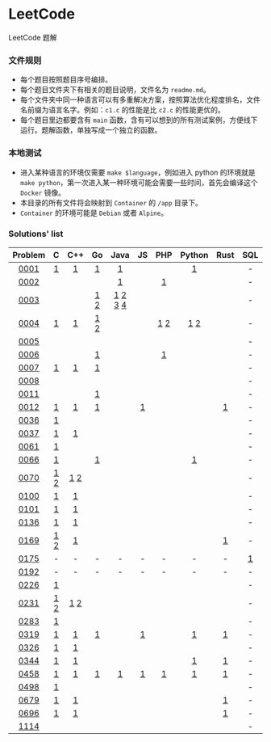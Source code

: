 # LeetCode

LeetCode 题解

### 文件规则

- 每个题目按照题目序号编排。
- 每个题目文件夹下有相关的题目说明，文件名为 `readme.md`。
- 每个文件夹中同一种语言可以有多重解决方案，按照算法优化程度排名，文件名前缀为语言名字。例如：`c1.c` 的性能是比 `c2.c` 的性能更优的。
- 每个题目里边都要含有 `main` 函数，含有可以想到的所有测试案例，方便线下运行。题解函数，单独写成一个独立的函数。

### 本地测试

- 进入某种语言的环境仅需要 `make $language`，例如进入 python 的环境就是 `make python`，第一次进入某一种环境可能会需要一些时间，首先会编译这个 `Docker` 镜像。
- 本目录的所有文件将会映射到 `Container` 的 `/app` 目录下。
- `Container` 的环境可能是 `Debian` 或者 `Alpine`。

### Solutions' list
|Problem|C|C++|Go|Java|JS|PHP|Python|Rust|SQL|Bash|
|:---:|:---:|:---:|:---:|:---:|:---:|:---:|:---:|:---:|:---:|:---:|
|[0001](https://leetcode.com/problems/two-sum)|[1](https://github.com/6leetcode/6leetcode/blob/master/Algorithm/0001.%20Two%20Sum/c1.c)|[1](https://github.com/6leetcode/6leetcode/blob/master/Algorithm/0001.%20Two%20Sum/cpp1.cc)|[1](https://github.com/6leetcode/6leetcode/blob/master/Algorithm/0001.%20Two%20Sum/go1.go)|[1](https://github.com/6leetcode/6leetcode/blob/master/Algorithm/0001.%20Two%20Sum/java1.java)|||[1](https://github.com/6leetcode/6leetcode/blob/master/Algorithm/0001.%20Two%20Sum/python1.py)||-|-|
|[0002](https://leetcode.com/problems/add-two-numbers)||||[1](https://github.com/6leetcode/6leetcode/blob/master/Algorithm/0002.%20Add%20Two%20Numbers/java1.java)||[1](https://github.com/6leetcode/6leetcode/blob/master/Algorithm/0002.%20Add%20Two%20Numbers/php1.php)|||-|-|
|[0003](https://leetcode.com/problems/longest-substring-without-repeating-characters)|||[1](https://github.com/6leetcode/6leetcode/blob/master/Algorithm/0003.%20Longest%20Substring%20Without%20Repeating%20Characters/go1.go) [2](https://github.com/6leetcode/6leetcode/blob/master/Algorithm/0003.%20Longest%20Substring%20Without%20Repeating%20Characters/go2.go)|[1](https://github.com/6leetcode/6leetcode/blob/master/Algorithm/0003.%20Longest%20Substring%20Without%20Repeating%20Characters/java1.java) [2](https://github.com/6leetcode/6leetcode/blob/master/Algorithm/0003.%20Longest%20Substring%20Without%20Repeating%20Characters/java2.java) [3](https://github.com/6leetcode/6leetcode/blob/master/Algorithm/0003.%20Longest%20Substring%20Without%20Repeating%20Characters/java3.java) [4](https://github.com/6leetcode/6leetcode/blob/master/Algorithm/0003.%20Longest%20Substring%20Without%20Repeating%20Characters/java4.java)|||||-|-|
|[0004](https://leetcode.com/problems/median-of-two-sorted-arrays)|[1](https://github.com/6leetcode/6leetcode/blob/master/Algorithm/0004.%20Median%20of%20Two%20Sorted%20Arrays/c1.c)|[1](https://github.com/6leetcode/6leetcode/blob/master/Algorithm/0004.%20Median%20of%20Two%20Sorted%20Arrays/cpp1.cc)|[1](https://github.com/6leetcode/6leetcode/blob/master/Algorithm/0004.%20Median%20of%20Two%20Sorted%20Arrays/go1.go) [2](https://github.com/6leetcode/6leetcode/blob/master/Algorithm/0004.%20Median%20of%20Two%20Sorted%20Arrays/go2.go)|||[1](https://github.com/6leetcode/6leetcode/blob/master/Algorithm/0004.%20Median%20of%20Two%20Sorted%20Arrays/php1.php) [2](https://github.com/6leetcode/6leetcode/blob/master/Algorithm/0004.%20Median%20of%20Two%20Sorted%20Arrays/php2.php)|[1](https://github.com/6leetcode/6leetcode/blob/master/Algorithm/0004.%20Median%20of%20Two%20Sorted%20Arrays/python1.py) [2](https://github.com/6leetcode/6leetcode/blob/master/Algorithm/0004.%20Median%20of%20Two%20Sorted%20Arrays/python2.py)||-|-|
|[0005](https://leetcode.com/problems/longest-palindromic-substring)|||||||||-|-|
|[0006](https://leetcode.com/problems/zigzag-conversion)|||[1](https://github.com/6leetcode/6leetcode/blob/master/Algorithm/0006.%20ZigZag%20Conversion/go1.go)|||[1](https://github.com/6leetcode/6leetcode/blob/master/Algorithm/0006.%20ZigZag%20Conversion/php1.php)|||-|-|
|[0007](https://leetcode.com/problems/reverse-integer)|[1](https://github.com/6leetcode/6leetcode/blob/master/Algorithm/0007.%20Reverse%20Integer/c1.c)|[1](https://github.com/6leetcode/6leetcode/blob/master/Algorithm/0007.%20Reverse%20Integer/cpp1.cc)|[1](https://github.com/6leetcode/6leetcode/blob/master/Algorithm/0007.%20Reverse%20Integer/go1.go)||||||-|-|
|[0008](https://leetcode.com/problems/string-to-integer-atoi)|||||||||-|-|
|[0011](https://leetcode.com/problems/container-with-most-water)|||[1](https://github.com/6leetcode/6leetcode/blob/master/Algorithm/0011.%20Container%20With%20Most%20Water/go1.go)||||||-|-|
|[0012](https://leetcode.com/problems/integer-to-roman)|[1](https://github.com/6leetcode/6leetcode/blob/master/Algorithm/0012.%20Integer%20to%20Roman/c1.c)|[1](https://github.com/6leetcode/6leetcode/blob/master/Algorithm/0012.%20Integer%20to%20Roman/cpp1.cc)|[1](https://github.com/6leetcode/6leetcode/blob/master/Algorithm/0012.%20Integer%20to%20Roman/go1.go)||[1](https://github.com/6leetcode/6leetcode/blob/master/Algorithm/0012.%20Integer%20to%20Roman/js1.js)|||[1](https://github.com/6leetcode/6leetcode/blob/master/Algorithm/0012.%20Integer%20to%20Roman/rust1.rs)|-|-|
|[0036](https://leetcode.com/problems/valid-sudoku)|[1](https://github.com/6leetcode/6leetcode/blob/master/Algorithm/0036.%20Valid%20Sudoku/c1.c)||||||||-|-|
|[0037](https://leetcode.com/problems/sudoku-solver)|[1](https://github.com/6leetcode/6leetcode/blob/master/Algorithm/0037.%20Sudoku%20Solver/c1.c)|[1](https://github.com/6leetcode/6leetcode/blob/master/Algorithm/0037.%20Sudoku%20Solver/cpp1.cc)|||||||-|-|
|[0061](https://leetcode.com/problems/rotate-list)|[1](https://github.com/6leetcode/6leetcode/blob/master/Algorithm/0061.%20Rotate%20List/c1.c)||||||||-|-|
|[0066](https://leetcode.com/problems/plus-one)|[1](https://github.com/6leetcode/6leetcode/blob/master/Algorithm/0066.%20Plus%20One/c1.c)||[1](https://github.com/6leetcode/6leetcode/blob/master/Algorithm/0066.%20Plus%20One/go1.go)||||[1](https://github.com/6leetcode/6leetcode/blob/master/Algorithm/0066.%20Plus%20One/python1.py)||-|-|
|[0070](https://leetcode.com/problems/climbing-stairs)|[1](https://github.com/6leetcode/6leetcode/blob/master/Algorithm/0070.%20Climbing%20Stairs/c1.c) [2](https://github.com/6leetcode/6leetcode/blob/master/Algorithm/0070.%20Climbing%20Stairs/c2.c)|[1](https://github.com/6leetcode/6leetcode/blob/master/Algorithm/0070.%20Climbing%20Stairs/cpp1.cc) [2](https://github.com/6leetcode/6leetcode/blob/master/Algorithm/0070.%20Climbing%20Stairs/cpp2.cc)|||||||-|-|
|[0100](https://leetcode.com/problems/same-tree)|[1](https://github.com/6leetcode/6leetcode/blob/master/Algorithm/0100.%20Same%20Tree/c1.c)|[1](https://github.com/6leetcode/6leetcode/blob/master/Algorithm/0100.%20Same%20Tree/cpp1.cc)|||||||-|-|
|[0101](https://leetcode.com/problems/symmetric-tree)|[1](https://github.com/6leetcode/6leetcode/blob/master/Algorithm/0101.%20Symmetric%20Tree/c1.c)|[1](https://github.com/6leetcode/6leetcode/blob/master/Algorithm/0101.%20Symmetric%20Tree/cpp1.cc)|||||||-|-|
|[0136](https://leetcode.com/problems/single-number)|[1](https://github.com/6leetcode/6leetcode/blob/master/Algorithm/0136.%20Single%20Number/c1.c)|[1](https://github.com/6leetcode/6leetcode/blob/master/Algorithm/0136.%20Single%20Number/cpp1.cc)|||||||-|-|
|[0169](https://leetcode.com/problems/majority-element)|[1](https://github.com/6leetcode/6leetcode/blob/master/Algorithm/0169.%20Majority%20Element/c1.c) [2](https://github.com/6leetcode/6leetcode/blob/master/Algorithm/0169.%20Majority%20Element/c2.c)|[1](https://github.com/6leetcode/6leetcode/blob/master/Algorithm/0169.%20Majority%20Element/cpp1.cc)||||||[1](https://github.com/6leetcode/6leetcode/blob/master/Algorithm/0169.%20Majority%20Element/rust1.rs)|-|-|
|[0175](https://leetcode.com/problems/combine-two-tables)|-|-|-|-|-|-|-|-|[1](https://github.com/6leetcode/6leetcode/blob/master/Algorithm/0175.%20Combine%20Two%20Tables/sql1.sql)|-||||||||||-|-|
|[0192](https://leetcode.com/problems/word-frequency)|-|-|-|-|-|-|-|-|-|[1](https://github.com/6leetcode/6leetcode/blob/master/Algorithm/0192.%20Word%20Frequency/bash1.sh)|
|[0226](https://leetcode.com/problems/invert-binary-tree)|[1](https://github.com/6leetcode/6leetcode/blob/master/Algorithm/0226.%20Invert%20Binary%20Tree/c1.c)||||||||-|-|
|[0231](https://leetcode.com/problems/power-of-two)|[1](https://github.com/6leetcode/6leetcode/blob/master/Algorithm/0231.%20Power%20of%20Two/c1.c) [2](https://github.com/6leetcode/6leetcode/blob/master/Algorithm/0231.%20Power%20of%20Two/c2.c)|[1](https://github.com/6leetcode/6leetcode/blob/master/Algorithm/0231.%20Power%20of%20Two/cpp1.cc) [2](https://github.com/6leetcode/6leetcode/blob/master/Algorithm/0231.%20Power%20of%20Two/cpp2.cc)|||||||-|-|
|[0283](https://leetcode.com/problems/move-zeroes)|[1](https://github.com/6leetcode/6leetcode/blob/master/Algorithm/0283.%20Move%20Zeroes/c1.c)||||||||-|-|
|[0319](https://leetcode.com/problems/bulb-switcher)|[1](https://github.com/6leetcode/6leetcode/blob/master/Algorithm/0319.%20Bulb%20Switcher/c1.c)|[1](https://github.com/6leetcode/6leetcode/blob/master/Algorithm/0319.%20Bulb%20Switcher/cpp1.cc)|[1](https://github.com/6leetcode/6leetcode/blob/master/Algorithm/0319.%20Bulb%20Switcher/go1.go)||[1](https://github.com/6leetcode/6leetcode/blob/master/Algorithm/0319.%20Bulb%20Switcher/js1.js)||[1](https://github.com/6leetcode/6leetcode/blob/master/Algorithm/0319.%20Bulb%20Switcher/python1.py)|[1](https://github.com/6leetcode/6leetcode/blob/master/Algorithm/0319.%20Bulb%20Switcher/rust1.rs)|-|-|
|[0326](https://leetcode.com/problems/power-of-three)|[1](https://github.com/6leetcode/6leetcode/blob/master/Algorithm/0326.%20Power%20of%20Three/c1.c)|[1](https://github.com/6leetcode/6leetcode/blob/master/Algorithm/0326.%20Power%20of%20Three/cpp1.cc)|||||||-|-|
|[0344](https://leetcode.com/problems/reverse-string)|[1](https://github.com/6leetcode/6leetcode/blob/master/Algorithm/0344.%20Reverse%20String/c1.c)|[1](https://github.com/6leetcode/6leetcode/blob/master/Algorithm/0344.%20Reverse%20String/cpp1.cc)|||||[1](https://github.com/6leetcode/6leetcode/blob/master/Algorithm/0344.%20Reverse%20String/python1.py)|[1](https://github.com/6leetcode/6leetcode/blob/master/Algorithm/0344.%20Reverse%20String/rust1.rs)|-|-|
|[0458](https://leetcode.com/problems/poor-pigs)|[1](https://github.com/6leetcode/6leetcode/blob/master/Algorithm/0458.%20Poor%20Pigs/c1.c)|[1](https://github.com/6leetcode/6leetcode/blob/master/Algorithm/0458.%20Poor%20Pigs/cpp1.cc)|[1](https://github.com/6leetcode/6leetcode/blob/master/Algorithm/0458.%20Poor%20Pigs/go1.go)|[1](https://github.com/6leetcode/6leetcode/blob/master/Algorithm/0458.%20Poor%20Pigs/java1.java)|[1](https://github.com/6leetcode/6leetcode/blob/master/Algorithm/0458.%20Poor%20Pigs/js1.js)|[1](https://github.com/6leetcode/6leetcode/blob/master/Algorithm/0458.%20Poor%20Pigs/php1.php)|[1](https://github.com/6leetcode/6leetcode/blob/master/Algorithm/0458.%20Poor%20Pigs/python1.py)|[1](https://github.com/6leetcode/6leetcode/blob/master/Algorithm/0458.%20Poor%20Pigs/rust1.rs)|-|-|
|[0498](https://leetcode.com/problems/diagonal-traverse)|[1](https://github.com/6leetcode/6leetcode/blob/master/Algorithm/0498.%20Diagonal%20Traverse/c1.c)||||||||-|-|
|[0679](https://leetcode.com/problems/24-game)|[1](https://github.com/6leetcode/6leetcode/blob/master/Algorithm/0679.%2024%20Game/c1.c)|[1](https://github.com/6leetcode/6leetcode/blob/master/Algorithm/0679.%2024%20Game/cpp1.cc)||||||[1](https://github.com/6leetcode/6leetcode/blob/master/Algorithm/0679.%2024%20Game/rust1.rs)|-|-|
|[0696](https://leetcode.com/problems/count-binary-substrings)|[1](https://github.com/6leetcode/6leetcode/blob/master/Algorithm/0696.%20Count%20Binary%20Substrings/c1.c)|[1](https://github.com/6leetcode/6leetcode/blob/master/Algorithm/0696.%20Count%20Binary%20Substrings/cpp1.cc)||||||[1](https://github.com/6leetcode/6leetcode/blob/master/Algorithm/0696.%20Count%20Binary%20Substrings/rust1.rs)|-|-|
|[1114](https://leetcode.com/problems/print-in-order)|||||||||-|-|